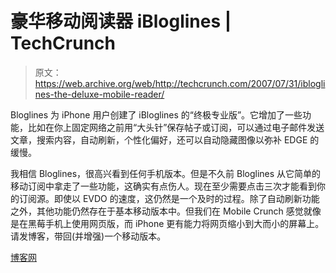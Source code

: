# 豪华移动阅读器 iBloglines | TechCrunch

> 原文：<https://web.archive.org/web/http://techcrunch.com/2007/07/31/ibloglines-the-deluxe-mobile-reader/>

Bloglines 为 iPhone 用户创建了 iBloglines 的“终极专业版”。它增加了一些功能，比如在你上固定网络之前用“大头针”保存帖子或订阅，可以通过电子邮件发送文章，搜索内容，自动刷新，个性化偏好，还可以自动隐藏图像以弥补 EDGE 的缓慢。

我相信 Bloglines，很高兴看到任何手机版本。但是不久前 Bloglines 从它简单的移动订阅中拿走了一些功能，这确实有点伤人。现在至少需要点击三次才能看到你的订阅源。即使以 EVDO 的速度，这仍然是一个及时的过程。除了自动刷新功能之外，其他功能仍然存在于基本移动版本中。但我们在 Mobile Crunch 感觉就像是在黑莓手机上使用网页版，而 iPhone 更有能力将网页缩小到大而小的屏幕上。请发博客，带回(并增强)一个移动版本。

[博客网](https://web.archive.org/web/20160215125752/http://www.bloglines.com/)
